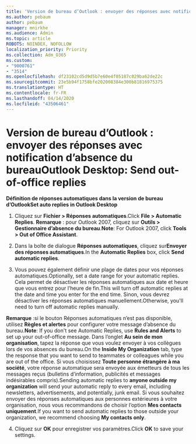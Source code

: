 ```yaml
---
title: 'Version de bureau d’Outlook : envoyer des réponses avec notification d’absence du bureau'
ms.author: pebaum
author: pebaum
manager: mnirkhe
ms.audience: Admin
ms.topic: article
ROBOTS: NOINDEX, NOFOLLOW
localization_priority: Priority
ms.collection: Adm_O365
ms.custom:
- "9000761"
- "3514"
ms.openlocfilehash: df23102cd5d9d5b7e60e4f05187c029ba62de22c
ms.sourcegitcommit: 23e5b94f1758bfe202008384e300b81816975375
ms.translationtype: HT
ms.contentlocale: fr-FR
ms.lasthandoff: 04/14/2020
ms.locfileid: "43506461"
---
```

# <a name="outlook-desktop-send-out-of-office-replies"></a><span data-ttu-id="3bbcb-102">Version de bureau d’Outlook : envoyer des réponses avec notification d’absence du bureau</span><span class="sxs-lookup"><span data-stu-id="3bbcb-102">Outlook Desktop: Send out-of-office replies</span></span>

<span data-ttu-id="3bbcb-103">**Définition de réponses automatiques dans la version de bureau d’Outlook**</span><span class="sxs-lookup"><span data-stu-id="3bbcb-103">**Set auto replies in Outlook Desktop**</span></span>

1. <span data-ttu-id="3bbcb-104">Cliquez sur **Fichier > Réponses automatiques**.</span><span class="sxs-lookup"><span data-stu-id="3bbcb-104">Click **File > Automatic Replies**.</span></span> <span data-ttu-id="3bbcb-105">**Remarque** : pour Outlook 2007, cliquez sur **Outils > Gestionnaire d’absence du bureau**.</span><span class="sxs-lookup"><span data-stu-id="3bbcb-105">**Note**: For Outlook 2007, click **Tools > Out of Office Assistant**.</span></span>

2. <span data-ttu-id="3bbcb-106">Dans la boîte de dialogue **Réponses automatiques**, cliquez sur**Envoyer des réponses automatiques**.</span><span class="sxs-lookup"><span data-stu-id="3bbcb-106">In the **Automatic Replies** box, click **Send automatic replies**.</span></span>

3. <span data-ttu-id="3bbcb-107">Vous pouvez également définir une plage de dates pour vos réponses automatiques.</span><span class="sxs-lookup"><span data-stu-id="3bbcb-107">Optionally, set a date range for your automatic replies.</span></span> <span data-ttu-id="3bbcb-108">Cela permet de désactiver les réponses automatiques aux date et heure que vous entrez pour l’heure de fin.</span><span class="sxs-lookup"><span data-stu-id="3bbcb-108">This will turn off automatic replies at the date and time you enter for the end time.</span></span> <span data-ttu-id="3bbcb-109">Sinon, vous devrez désactiver les réponses automatiques manuellement.</span><span class="sxs-lookup"><span data-stu-id="3bbcb-109">Otherwise, you'll need to turn off automatic replies manually.</span></span>

<span data-ttu-id="3bbcb-110">**Remarque** :si le bouton Réponses automatiques n’est pas disponible, utilisez **Règles et alertes** pour configurer votre message d’absence du bureau.</span><span class="sxs-lookup"><span data-stu-id="3bbcb-110">**Note**: If you don't see Automatic Replies, use **Rules and Alerts** to set up your out-of-office message.</span></span> <span data-ttu-id="3bbcb-111">Dans l’onglet **Au sein de mon organisation**, tapez la réponse que vous voulez envoyer à vos collègues lors de vos absences du bureau.</span><span class="sxs-lookup"><span data-stu-id="3bbcb-111">On the **Inside My Organization** tab, type the response that you want to send to teammates or colleagues while you are out of the office.</span></span> <span data-ttu-id="3bbcb-112">Si vous choisissez **Toute personne étrangère à ma société**, votre réponse automatique sera envoyée aux émetteurs de tous les messages reçus (bulletins d’information, publicités et messages indésirables compris).</span><span class="sxs-lookup"><span data-stu-id="3bbcb-112">Sending automatic replies to **anyone outside my organization** will send your automatic reply to every email, including newsletters, advertisements, and potentially, junk email.</span></span> <span data-ttu-id="3bbcb-113">Si vous souhaitez envoyer des réponses automatiques aux personnes extérieures à votre organisation, nous vous recommandons de choisir l’option **Mes contacts uniquement**.</span><span class="sxs-lookup"><span data-stu-id="3bbcb-113">If you want to send automatic replies to those outside your organization, we recommend choosing **My contacts only**.</span></span>

4. <span data-ttu-id="3bbcb-114">Cliquez sur **OK** pour enregistrer vos paramètres.</span><span class="sxs-lookup"><span data-stu-id="3bbcb-114">Click **OK** to save your settings.</span></span>
